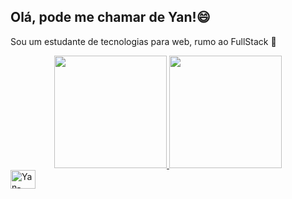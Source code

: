 <h2> Olá, pode me chamar de Yan!😄 </h2>
<p>Sou um estudante de tecnologias para web, rumo ao FullStack 🚀</p>

<div align="center" class="stats"   >
  <a href="https://github.com/YanGidorini">
  <img height="180em" src="https://github-readme-stats.vercel.app/api?username=YanGidorini&count_private=true&show_icons=true&theme=vue-dark&include_all_commits=true">
  <img height="180em" src="https://github-readme-stats.vercel.app/api/top-langs/?username=YanGidorini&layout=compact&theme=vue-dark">
</div>
  
<div class="tecnologies">
  <img  align="center" alt="Yan-html" height="30" width="40" src="https://cdn.jsdelivr.net/gh/devicons/devicon/icons/html5/html5-original.svg" />
</div>

<div class="social">
  
</div>


